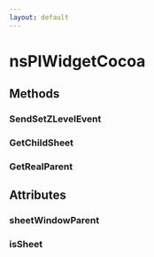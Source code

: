 ```yaml
---
layout: default
---
```


# nsPIWidgetCocoa #

## Methods ##

### SendSetZLevelEvent ###

### GetChildSheet ###

### GetRealParent ###

## Attributes ##

### sheetWindowParent ###

### isSheet ###
